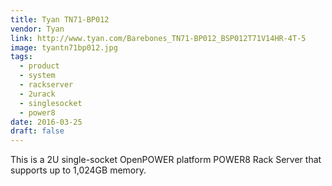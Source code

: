 ```yaml
---
title: Tyan TN71-BP012
vendor: Tyan
link: http://www.tyan.com/Barebones_TN71-BP012_BSP012T71V14HR-4T-5
image: tyantn71bp012.jpg
tags:
  - product
  - system
  - rackserver
  - 2urack
  - singlesocket
  - power8
date: 2016-03-25
draft: false
---
```


This is a 2U single-socket OpenPOWER platform POWER8 Rack Server that supports up to 1,024GB memory.
